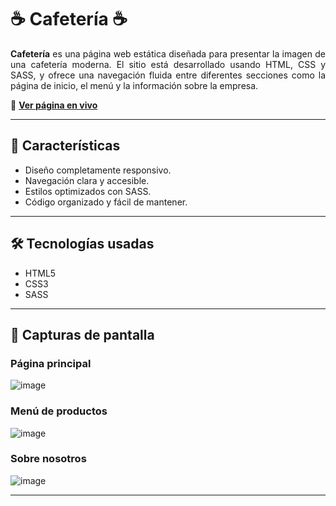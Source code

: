 # ☕ Cafetería ☕

<p align="justify">
  <b>Cafetería</b> es una página web estática diseñada para presentar la imagen de una cafetería moderna. El sitio está desarrollado usando HTML, CSS y SASS, y ofrece una navegación fluida entre diferentes secciones como la página de inicio, el menú y la información sobre la empresa.
</p>

🔗 **[Ver página en vivo](https://cafeteria-davidpk8.netlify.app)**

---

## 🚀 Características

- Diseño completamente responsivo.
- Navegación clara y accesible.
- Estilos optimizados con SASS.
- Código organizado y fácil de mantener.

---

## 🛠️ Tecnologías usadas

- HTML5
- CSS3
- SASS

---

## 📸 Capturas de pantalla

### Página principal
![image](https://github.com/user-attachments/assets/40fffaf3-81bc-40f5-aea0-00b0e5d41e8e)

### Menú de productos
![image](https://github.com/user-attachments/assets/c051a456-e58c-4cf6-b1f9-90f766816966)

### Sobre nosotros
![image](https://github.com/user-attachments/assets/44b34d24-b9e8-48b2-8d6e-67f8c8b3b41f)

---
